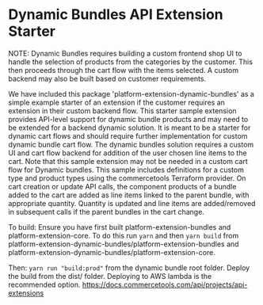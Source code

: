 # Dynamic Bundles API Extension Starter

NOTE: Dynamic Bundles requires building a custom frontend shop UI to handle the selection of products from the categories by the customer. This then proceeds through the cart flow with the items selected. A custom backend may also be built based on customer requirements.

We have included this package 'platform-extension-dynamic-bundles' as a simple example starter of an extension if the customer requires an extension in their custom backend flow. This starter sample extension provides API-level support for dynamic bundle products and may need to be extended for a backend dynamic solution.  It is meant to be a starter for dynamic cart flows and should require further implementation for custom dynamic bundle cart flow.  The dynamic bundles solution requires a custom UI and cart flow backend for addition of the user chosen line items to the cart.  Note that this sample extension may not be needed in a custom cart flow for Dynamic bundles.  This sample includes definitions for a custom type and product types using the commercetools Terraform provider. On cart creation or update API calls, the component products of a bundle added to the cart are added as line items linked to the parent bundle, with appropriate quantity. Quantity is updated and line items are added/removed in subsequent calls if the parent bundles in the cart change.

To build: Ensure you have first built platform-extension-bundles and platform-extension-core. To do this run `yarn` and then `yarn build` from platform-extension-dynamic-bundles/platform-extension-bundles and platform-extension-dynamic-bundles/platform-extension-core.

Then: `yarn run "build:prod"` from the dynamic bundle root folder. Deploy the build from the dist/ folder. Deploying to AWS lambda is the recommended option.
https://docs.commercetools.com/api/projects/api-extensions
